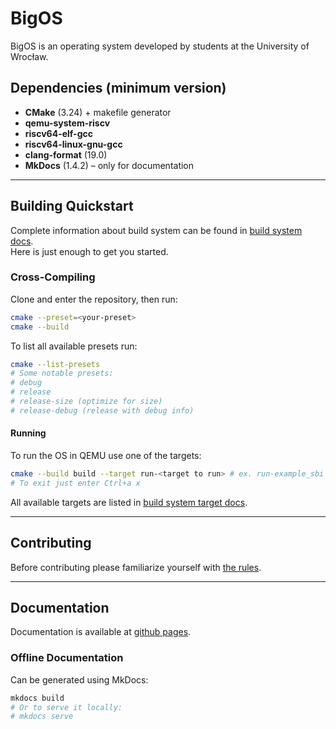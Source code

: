 # BigOS

BigOS is an operating system developed by students at the University of Wrocław.  

## Dependencies (minimum version)

- **CMake** (3.24) + makefile generator
- **qemu-system-riscv**
- **riscv64-elf-gcc**
- **riscv64-linux-gnu-gcc**
- **clang-format** (19.0)
- **MkDocs** (1.4.2) – only for documentation

---

## Building Quickstart

Complete information about build system can be found in [build system docs](https://Operacja-System.github.io/BigOS/build_system/).  
Here is just enough to get you started.

### Cross-Compiling

Clone and enter the repository, then run:

```bash
cmake --preset=<your-preset>
cmake --build
```

To list all available presets run:

```bash
cmake --list-presets
# Some notable presets:
# debug
# release
# release-size (optimize for size)
# release-debug (release with debug info)
```

#### Running

To run the OS in QEMU use one of the targets:

```bash
cmake --build build --target run-<target to run> # ex. run-example_sbi
# To exit just enter Ctrl+a x
```

All available targets are listed in [build system target docs](build_system/targets).

---

## Contributing

Before contributing please familiarize yourself with [the rules](contributing_rules.md).

---

## Documentation

Documentation is available at [github pages](https://Operacja-System.github.io/BigOS).

### Offline Documentation

Can be generated using MkDocs:

```bash
mkdocs build
# Or to serve it locally:
# mkdocs serve
```
